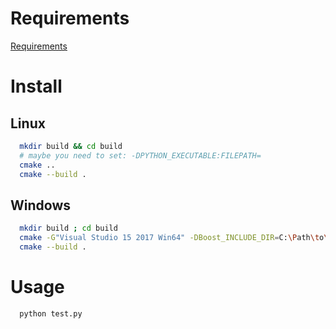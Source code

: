 # Requirements

[Requirements](../Requirements.md)

# Install

## Linux

```bash
  mkdir build && cd build
  # maybe you need to set: -DPYTHON_EXECUTABLE:FILEPATH=
  cmake ..
  cmake --build .
```

## Windows

```bash
  mkdir build ; cd build
  cmake -G"Visual Studio 15 2017 Win64" -DBoost_INCLUDE_DIR=C:\Path\to\boost\ ..
  cmake --build .
```

# Usage

```bash
  python test.py
```

